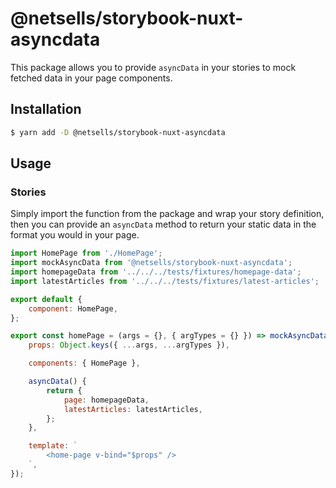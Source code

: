 # @netsells/storybook-nuxt-asyncdata

This package allows you to provide `asyncData` in your stories to mock fetched data in your page components.

## Installation

```sh
$ yarn add -D @netsells/storybook-nuxt-asyncdata
``` 

## Usage

### Stories

Simply import the function from the package and wrap your story definition, then you can provide an `asyncData` method to return your static data in the format you would in your page.

```js
import HomePage from './HomePage';
import mockAsyncData from '@netsells/storybook-nuxt-asyncdata';
import homepageData from '../../../tests/fixtures/homepage-data';
import latestArticles from '../../../tests/fixtures/latest-articles';

export default {
    component: HomePage,
};

export const homePage = (args = {}, { argTypes = {} }) => mockAsyncData({
    props: Object.keys({ ...args, ...argTypes }),

    components: { HomePage },

    asyncData() {
        return {
            page: homepageData,
            latestArticles: latestArticles,
        };
    },

    template: `
        <home-page v-bind="$props" />
    `,
});
```
